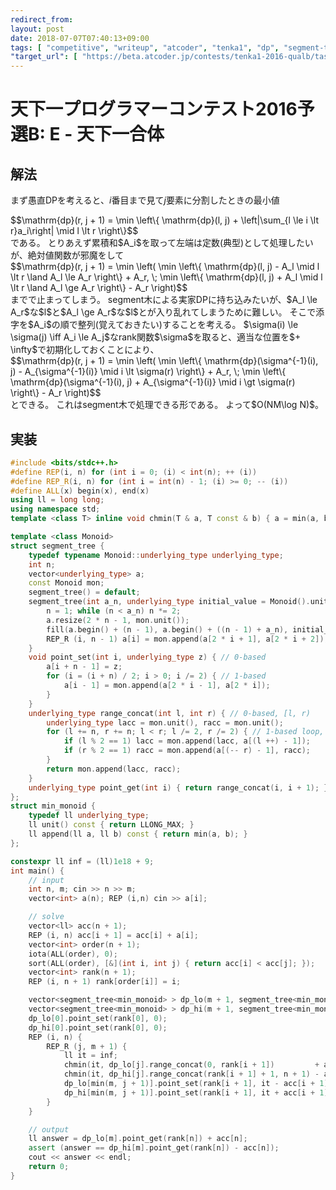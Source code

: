 ```yaml
---
redirect_from:
layout: post
date: 2018-07-07T07:40:13+09:00
tags: [ "competitive", "writeup", "atcoder", "tenka1", "dp", "segment-tree" ]
"target_url": [ "https://beta.atcoder.jp/contests/tenka1-2016-qualb/tasks/tenka1_2016_qualB_e" ]
---
```


# 天下一プログラマーコンテスト2016予選B: E - 天下一合体

## 解法

まず愚直DPを考えると、$i$番目まで見て$j$要素に分割したときの最小値
<div>$$\mathrm{dp}(r, j + 1) = \min \left\{ \mathrm{dp}(l, j) + \left|\sum_{l \le i \lt r}a_i\right| \mid l \lt r \right\}$$</div> である。
とりあえず累積和$A_i$を取って左端は定数(典型)として処理したいが、絶対値関数が邪魔をして
<div>$$\mathrm{dp}(r, j + 1) = \min \left( \min \left\{ \mathrm{dp}(l, j) - A_l \mid l \lt r \land A_l \le A_r \right\} + A_r, \; \min \left\{ \mathrm{dp}(l, j) + A_l \mid l \lt r \land A_l \ge A_r \right\} - A_r \right)$$</div> までで止まってしまう。
segment木による実家DPに持ち込みたいが、$A_l \le A_r$な$l$と$A_l \ge A_r$な$l$とが入り乱れてしまうために難しい。
そこで添字を$A_i$の順で整列(覚えておきたい)することを考える。
$\sigma(i) \le \sigma(j) \iff A_i \le A_j$なrank関数$\sigma$を取ると、適当な位置を$+ \infty$で初期化しておくことにより、
<div>$$\mathrm{dp}(r, j + 1) = \min \left( \min \left\{ \mathrm{dp}(\sigma^{-1}(i), j) - A_{\sigma^{-1}(i)} \mid i \lt \sigma(r) \right\} + A_r, \; \min \left\{ \mathrm{dp}(\sigma^{-1}(i), j) + A_{\sigma^{-1}(i)} \mid i \gt \sigma(r) \right\} - A_r \right)$$</div> とできる。
これはsegment木で処理できる形である。
よって$O(NM\log N)$。

## 実装

``` c++
#include <bits/stdc++.h>
#define REP(i, n) for (int i = 0; (i) < int(n); ++ (i))
#define REP_R(i, n) for (int i = int(n) - 1; (i) >= 0; -- (i))
#define ALL(x) begin(x), end(x)
using ll = long long;
using namespace std;
template <class T> inline void chmin(T & a, T const & b) { a = min(a, b); }

template <class Monoid>
struct segment_tree {
    typedef typename Monoid::underlying_type underlying_type;
    int n;
    vector<underlying_type> a;
    const Monoid mon;
    segment_tree() = default;
    segment_tree(int a_n, underlying_type initial_value = Monoid().unit(), Monoid const & a_mon = Monoid()) : mon(a_mon) {
        n = 1; while (n < a_n) n *= 2;
        a.resize(2 * n - 1, mon.unit());
        fill(a.begin() + (n - 1), a.begin() + ((n - 1) + a_n), initial_value); // set initial values
        REP_R (i, n - 1) a[i] = mon.append(a[2 * i + 1], a[2 * i + 2]); // propagate initial values
    }
    void point_set(int i, underlying_type z) { // 0-based
        a[i + n - 1] = z;
        for (i = (i + n) / 2; i > 0; i /= 2) { // 1-based
            a[i - 1] = mon.append(a[2 * i - 1], a[2 * i]);
        }
    }
    underlying_type range_concat(int l, int r) { // 0-based, [l, r)
        underlying_type lacc = mon.unit(), racc = mon.unit();
        for (l += n, r += n; l < r; l /= 2, r /= 2) { // 1-based loop, 2x faster than recursion
            if (l % 2 == 1) lacc = mon.append(lacc, a[(l ++) - 1]);
            if (r % 2 == 1) racc = mon.append(a[(-- r) - 1], racc);
        }
        return mon.append(lacc, racc);
    }
    underlying_type point_get(int i) { return range_concat(i, i + 1); }
};
struct min_monoid {
    typedef ll underlying_type;
    ll unit() const { return LLONG_MAX; }
    ll append(ll a, ll b) const { return min(a, b); }
};

constexpr ll inf = (ll)1e18 + 9;
int main() {
    // input
    int n, m; cin >> n >> m;
    vector<int> a(n); REP (i,n) cin >> a[i];

    // solve
    vector<ll> acc(n + 1);
    REP (i, n) acc[i + 1] = acc[i] + a[i];
    vector<int> order(n + 1);
    iota(ALL(order), 0);
    sort(ALL(order), [&](int i, int j) { return acc[i] < acc[j]; });
    vector<int> rank(n + 1);
    REP (i, n + 1) rank[order[i]] = i;

    vector<segment_tree<min_monoid> > dp_lo(m + 1, segment_tree<min_monoid>(n + 1, inf));
    vector<segment_tree<min_monoid> > dp_hi(m + 1, segment_tree<min_monoid>(n + 1, inf));
    dp_lo[0].point_set(rank[0], 0);
    dp_hi[0].point_set(rank[0], 0);
    REP (i, n) {
        REP_R (j, m + 1) {
            ll it = inf;
            chmin(it, dp_lo[j].range_concat(0, rank[i + 1])         + acc[i + 1]);
            chmin(it, dp_hi[j].range_concat(rank[i + 1] + 1, n + 1) - acc[i + 1]);
            dp_lo[min(m, j + 1)].point_set(rank[i + 1], it - acc[i + 1]);
            dp_hi[min(m, j + 1)].point_set(rank[i + 1], it + acc[i + 1]);
        }
    }

    // output
    ll answer = dp_lo[m].point_get(rank[n]) + acc[n];
    assert (answer == dp_hi[m].point_get(rank[n]) - acc[n]);
    cout << answer << endl;
    return 0;
}
```

